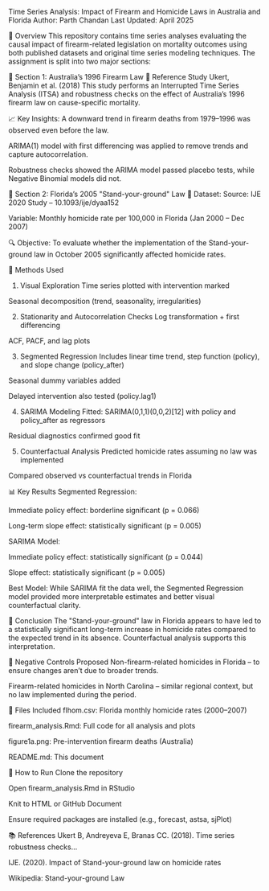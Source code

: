 Time Series Analysis: Impact of Firearm and Homicide Laws in Australia and Florida
Author: Parth Chandan
Last Updated: April 2025

🧠 Overview
This repository contains time series analyses evaluating the causal impact of firearm-related legislation on mortality outcomes using both published datasets and original time series modeling techniques. The assignment is split into two major sections:

🔹 Section 1: Australia’s 1996 Firearm Law
📝 Reference Study
Ukert, Benjamin et al. (2018)
This study performs an Interrupted Time Series Analysis (ITSA) and robustness checks on the effect of Australia’s 1996 firearm law on cause-specific mortality.

📈 Key Insights:
A downward trend in firearm deaths from 1979–1996 was observed even before the law.

ARIMA(1) model with first differencing was applied to remove trends and capture autocorrelation.

Robustness checks showed the ARIMA model passed placebo tests, while Negative Binomial models did not.

🔹 Section 2: Florida’s 2005 "Stand-your-ground" Law
📁 Dataset:
Source: IJE 2020 Study – 10.1093/ije/dyaa152

Variable: Monthly homicide rate per 100,000 in Florida (Jan 2000 – Dec 2007)

🔍 Objective:
To evaluate whether the implementation of the Stand-your-ground law in October 2005 significantly affected homicide rates.

🧪 Methods Used
1. Visual Exploration
Time series plotted with intervention marked

Seasonal decomposition (trend, seasonality, irregularities)

2. Stationarity and Autocorrelation Checks
Log transformation + first differencing

ACF, PACF, and lag plots

3. Segmented Regression
Includes linear time trend, step function (policy), and slope change (policy_after)

Seasonal dummy variables added

Delayed intervention also tested (policy.lag1)

4. SARIMA Modeling
Fitted: SARIMA(0,1,1)(0,0,2)[12] with policy and policy_after as regressors

Residual diagnostics confirmed good fit

5. Counterfactual Analysis
Predicted homicide rates assuming no law was implemented

Compared observed vs counterfactual trends in Florida

📊 Key Results
Segmented Regression:

Immediate policy effect: borderline significant (p = 0.066)

Long-term slope effect: statistically significant (p = 0.005)

SARIMA Model:

Immediate policy effect: statistically significant (p = 0.044)

Slope effect: statistically significant (p = 0.005)

Best Model:
While SARIMA fit the data well, the Segmented Regression model provided more interpretable estimates and better visual counterfactual clarity.

🚨 Conclusion
The "Stand-your-ground" law in Florida appears to have led to a statistically significant long-term increase in homicide rates compared to the expected trend in its absence. Counterfactual analysis supports this interpretation.

🔎 Negative Controls Proposed
Non-firearm-related homicides in Florida – to ensure changes aren’t due to broader trends.

Firearm-related homicides in North Carolina – similar regional context, but no law implemented during the period.

📁 Files Included
flhom.csv: Florida monthly homicide rates (2000–2007)

firearm_analysis.Rmd: Full code for all analysis and plots

figure1a.png: Pre-intervention firearm deaths (Australia)

README.md: This document

📌 How to Run
Clone the repository

Open firearm_analysis.Rmd in RStudio

Knit to HTML or GitHub Document

Ensure required packages are installed (e.g., forecast, astsa, sjPlot)

📚 References
Ukert B, Andreyeva E, Branas CC. (2018). Time series robustness checks...

IJE. (2020). Impact of Stand-your-ground law on homicide rates

Wikipedia: Stand-your-ground Law

